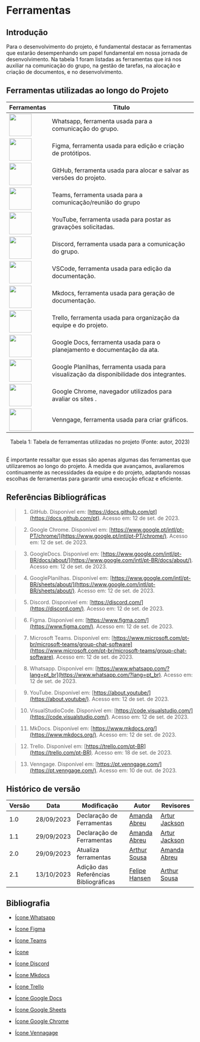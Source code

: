 # Ferramentas

## Introdução

Para o desenvolvimento do projeto, é fundamental destacar as ferramentas que estarão desempenhando um papel fundamental em nossa jornada de desenvolvimento. Na tabela 1 foram listadas as ferramentas que irá nos auxiliar na comunicação do grupo, na gestão de tarefas, na alocação e criação de documentos, e no desenvolvimento.

## Ferramentas utilizadas ao longo do Projeto

| Ferramentas   | Titulo                |
|--------------|-----------------------|
| <img src="https://i.pinimg.com/564x/e6/85/55/e685555d3879dd2407d668086ee7208a.jpg" width=60>   | Whatsapp, ferramenta usada para a comunicação do grupo. |
| <img src="https://i.pinimg.com/564x/17/06/c9/1706c9f16bd08eb5e03f1df3e0a94a1c.jpg" width=60>   | Figma, ferramenta usada para edição e criação de protótipos. |
| <img src="https://i.pinimg.com/564x/f9/a6/12/f9a6129b0d10fd385e85a8cc50e25e15.jpg" width=60>   | GitHub, ferramenta usada para alocar e salvar as versões do projeto. |
| <img src="https://i.pinimg.com/564x/7f/2d/ec/7f2deca4b7b1b4821d04bc274f6d5952.jpg" width=60>   | Teams, ferramenta usada para a comunicação/reunião do grupo |
| <img src="https://i.pinimg.com/564x/9c/d5/00/9cd500ccd6f558737c0d7f40773ec592.jpg" width=60>   | YouTube, ferramenta usada para postar as gravações solicitadas. |
| <img src="https://i.pinimg.com/736x/3c/01/4a/3c014a1bf0cd1f1f2afe8f1d777c3f7a.jpg" width=60>   | Discord, ferramenta usada para a comunicação do grupo. |
| <img src="https://i.pinimg.com/564x/60/b9/04/60b904c289a5efab59301fbede03dc84.jpg" width=60>   | VSCode, ferramenta usada para edição da documentação. |
| <img src="https://gdm-catalog-fmapi-prod.imgix.net/ProductLogo/37521c65-4bd8-44fb-ac25-f80bbe193828.png?auto=format,compress&size=150" width=60>   | Mkdocs, ferramenta usada para geração de documentação. |
| <img src="https://cdn.icon-icons.com/icons2/2415/PNG/512/trello_plain_logo_icon_146319.png" width=60>   | Trello, ferramenta usada para organização da equipe e do projeto. |
| <img src="https://upload.wikimedia.org/wikipedia/commons/thumb/0/01/Google_Docs_logo_%282014-2020%29.svg/47px-Google_Docs_logo_%282014-2020%29.svg.png?20220322143607" width=60>   | Google Docs, ferramenta usada para o planejamento e documentação da ata. |
| <img src="https://upload.wikimedia.org/wikipedia/commons/3/30/Google_Sheets_logo_%282014-2020%29.svg" width=60>   | Google Planilhas, ferramenta usada para visualização da disponibilidade dos integrantes. |
| <img src="https://upload.wikimedia.org/wikipedia/commons/e/e1/Google_Chrome_icon_%28February_2022%29.svg" width=60>   | Google Chrome, navegador utilizados para avaliar os sites . |
| <img src="https://infograph.venngage.com/media/v2_img/logo_blue.svg" width=60>   | Venngage, ferramenta usada para criar gráficos. |

<div style= "text-align: center">
    <p>Tabela 1: Tabela de ferramentas utilizadas no projeto (Fonte: autor, 2023)</p> 
</div>
<br>
É importante ressaltar que essas são apenas algumas das ferramentas que utilizaremos ao longo do projeto. À medida que avançamos, avaliaremos continuamente as necessidades da equipe e do projeto, adaptando nossas escolhas de ferramentas para garantir uma execução eficaz e eficiente.

## Referências Bibliográficas

>1. GitHub. Disponível em: [https://docs.github.com/pt](https://docs.github.com/pt). Acesso em: 12 de set. de 2023.

>2. Google Chrome. Disponível em: [https://www.google.pt/intl/pt-PT/chrome/](https://www.google.pt/intl/pt-PT/chrome/). Acesso em: 12 de set. de 2023.

>3. GoogleDocs. Disponível em: [https://www.google.com/intl/pt-BR/docs/about/](https://www.google.com/intl/pt-BR/docs/about/). Acesso em: 12 de set. de 2023.

>4. GooglePlanilhas. Disponível em: [https://www.google.com/intl/pt-BR/sheets/about/](https://www.google.com/intl/pt-BR/sheets/about/). Acesso em: 12 de set. de 2023.

>5. Discord. Disponível em: [https://discord.com/](https://discord.com/). Acesso em: 12 de set. de 2023.

>6. Figma. Disponível em: [https://www.figma.com/](https://www.figma.com/). Acesso em: 12 de set. de 2023.

>7. Microsoft Teams. Disponível em: [https://www.microsoft.com/pt-br/microsoft-teams/group-chat-software](https://www.microsoft.com/pt-br/microsoft-teams/group-chat-software). Acesso em: 12 de set. de 2023.

>8. Whatsapp. Disponível em: [https://www.whatsapp.com/?lang=pt_br](https://www.whatsapp.com/?lang=pt_br). Acesso em: 12 de set. de 2023.

>9. YouTube. Disponível em: [https://about.youtube/](https://about.youtube/). Acesso em: 12 de set. de 2023.

>10. VisualStudioCode. Disponível em: [https://code.visualstudio.com/](https://code.visualstudio.com/). Acesso em: 12 de set. de 2023.

>11. MkDocs. Disponível em: [https://www.mkdocs.org/](https://www.mkdocs.org/). Acesso em: 12 de set. de 2023.

>12. Trello. Disponível em: [https://trello.com/pt-BR](https://trello.com/pt-BR). Acesso em: 18 de set. de 2023.

>13. Venngage. Disponível em: [https://pt.venngage.com/](https://pt.venngage.com/). Acesso em: 10 de out. de 2023.


## Histórico de versão

| Versão | Data       | Modificação                             | Autor                         | Revisores                         |
| ------ | ---------- | --------------------------------------- | ----------------------------- |-----------------------------------|
|    1.0   |   28/09/2023   |   Declaração de Ferramentas | [Amanda Abreu](https://github.com/Amandaaaaabreu) | [Artur Jackson](https://github.com/artur-jack) |
|    1.1   |   29/09/2023   |   Declaração de Ferramentas | [Amanda Abreu](https://github.com/Amandaaaaabreu) | [Artur Jackson](https://github.com/artur-jack) |
|    2.0   |   29/09/2023   |   Atualiza ferramentas | [Arthur Sousa](https://github.com/arthurrsousa) | [Amanda Abreu](https://github.com/Amandaaaaabreu) |
|    2.1   |   13/10/2023   |   Adição das Referências Bibliográficas | [Felipe Hansen](https://github.com/FHansen98) | [Arthur Sousa](https://github.com/arthurrsousa) |


## Bibliografia

* [Ícone Whatsapp](https://i.pinimg.com/564x/e6/85/55/e685555d3879dd2407d668086ee7208a.jpg)

* [Ícone Figma](https://i.pinimg.com/564x/17/06/c9/1706c9f16bd08eb5e03f1df3e0a94a1c.jpg)

* [Ícone Teams](https://i.pinimg.com/564x/7f/2d/ec/7f2deca4b7b1b4821d04bc274f6d5952.jpg)

* [Ícone](https://i.pinimg.com/564x/7f/2d/ec/7f2deca4b7b1b4821d04bc274f6d5952.jpg)

* [Ícone Discord](https://i.pinimg.com/736x/3c/01/4a/3c014a1bf0cd1f1f2afe8f1d777c3f7a.jpg)

* [Ícone Mkdocs](https://gdm-catalog-fmapi-prod.imgix.net/ProductLogo/37521c65-4bd8-44fb-ac25-f80bbe193828.png?auto=format,compress&size=150)

* [Ícone Trello](https://logosmarcas.net/wp-content/uploads/2021/03/Trello-Logo.png)

* [Ícone Google Docs](https://1000logos.net/wp-content/uploads/2023/01/Google-Docs-logo.png)

* [Ícone Google Sheets](https://upload.wikimedia.org/wikipedia/commons/3/30/Google_Sheets_logo_%282014-2020%29.svg)

* [Ícone Google Chrome](https://upload.wikimedia.org/wikipedia/commons/e/e1/Google_Chrome_icon_%28February_2022%29.svg)

* [Ícone Vennagage](https://infograph.venngage.com/infographics)